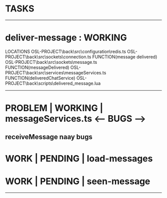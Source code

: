 # TASKS
----------------------------------------------------------------------------------------------------------------
# deliver-message       : WORKING

LOCATIONS
OSL-PROJECT\back\src\configuration\redis.ts
OSL-PROJECT\back\src\sockets\connection.ts
    FUNCTION(message delivered)
OSL-PROJECT\back\src\sockets\message.ts
    FUNCTION(messageDelivered)
OSL-PROJECT\back\src\services\messageServices.ts
    FUNCTION(deliveredChatService)
OSL-PROJECT\back\scripts\delivered_message.lua

----------------------------------------------------------------------------------------------------------------
# PROBLEM        | WORKING       | messageServices.ts  <-- BUGS -->

receiveMessage naay bugs
----------------------------------------------------------------------------------------------------------------
# WORK           | PENDING       | load-messages
# WORK           | PENDING       | seen-message
----------------------------------------------------------------------------------------------------------------